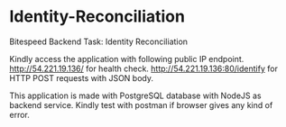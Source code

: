 # Identity-Reconciliation
Bitespeed Backend Task: Identity Reconciliation 

Kindly access the application with following public IP endpoint.
http://54.221.19.136/ for health check.
http://54.221.19.136:80/identify for HTTP POST requests with JSON body.

This application is made with PostgreSQL database with NodeJS as backend service.
Kindly test with postman if browser gives any kind of error.

